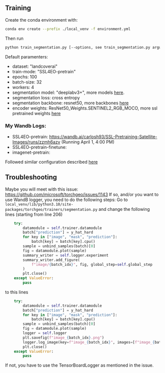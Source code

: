 ## Training
Create the conda environment with:
```bash
conda env create --prefix ./local_venv -f environment.yml
```
Then run
```bash
python train_segmentation.py [--options, see train_segmentation.py arguments]
```
Default paramenters:
- dataset: "landcoverai"
- train-mode: "SSL4EO-pretrain"
- epochs: 100
- batch-size: 32
- workers: 4
- segmentation model: "deeplabv3+", more models [here](https://github.com/qubvel/segmentation_models.pytorch#architectures).
- segmentation loss: cross entropy
- segmentation backbone: resnet50, more backbones [here](https://github.com/qubvel/segmentation_models.pytorch#encoders)
- encoder weights: ResNet50_Weights.SENTINEL2_RGB_MOCO, more ssl pretrained weights [here](https://torchgeo.readthedocs.io/en/stable/api/models.html#resnet)

### My Wandb Logs:
- SSL4EO-pretrain: https://wandb.ai/carlosh93/SSL-Pretraining-Satellite-Images/runs/zzmh6azv (Running April 1, 4:00 PM)
- SSL4EO-pretrain-finetune: 
- imagenet-pretrain: 

Followed similar configuration described [here](https://github.com/microsoft/torchgeo/blob/main/conf/landcoverai.yaml)

## Troubleshooting
Maybe you will meet with this issue: https://github.com/microsoft/torchgeo/issues/1143
If so, and/or you want to use WandB logger, you need to do the following steps:
Go to `local_venv/lib/python3.10/site-packages/torchgeo/trainers/segmentation.py` 
and change the following lines (starting from line 206)
```python
    try:
        datamodule = self.trainer.datamodule
        batch["prediction"] = y_hat_hard
        for key in ["image", "mask", "prediction"]:
            batch[key] = batch[key].cpu()
        sample = unbind_samples(batch)[0]
        fig = datamodule.plot(sample)
        summary_writer = self.logger.experiment
        summary_writer.add_figure(
            f"image/{batch_idx}", fig, global_step=self.global_step
        )
        plt.close()
    except ValueError:
        pass
```

to this lines
```python
    try:
        datamodule = self.trainer.datamodule
        batch["prediction"] = y_hat_hard
        for key in ["image", "mask", "prediction"]:
            batch[key] = batch[key].cpu()
        sample = unbind_samples(batch)[0]
        fig = datamodule.plot(sample)
        logger = self.logger
        plt.savefig(f"image_{batch_idx}.png")
        logger.log_image(key=f"image_{batch_idx}", images=[f"image_{batch_idx}.png"])
        plt.close()
    except ValueError:
        pass
```

If not, you have to use the TensorBoardLogger as mentioned in the issue.

